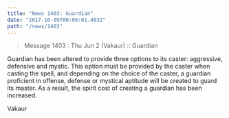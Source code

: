 ```yaml
---
title: "News 1403: Guardian"
date: "2017-10-09T00:00:01.403Z"
path: "/news/1403"
---
```


> Message 1403 : Thu Jun  2 (Vakaur)     :: Guardian

Guardian has been altered to provide three options to its caster:
aggressive, defensive and mystic.  This option must be provided by
the caster when casting the spell, and depending on the choice of
the caster, a guardian proficient in offense, defense or mystical
aptitude will be created to guard its master.  As a result, the
spirit cost of creating a guardian has been increased.

Vakaur